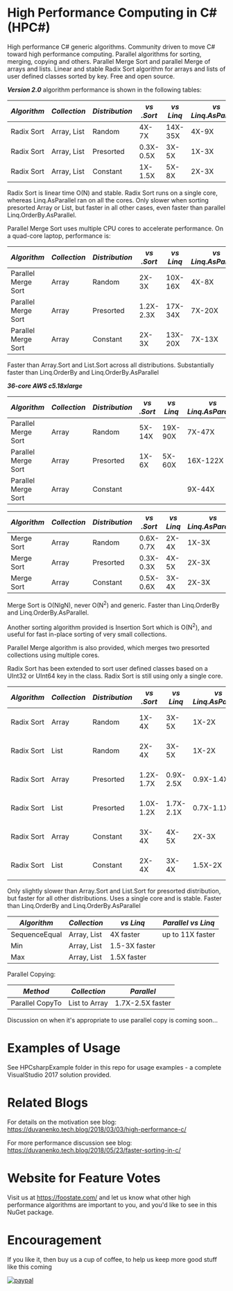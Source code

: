 # High Performance Computing in C# (HPC#)

High performance C# generic algorithms. Community driven to move C# toward high performance computing.
Parallel algorithms for sorting, merging, copying and others. Parallel Merge Sort and parallel Merge of arrays and lists.
Linear and stable Radix Sort algorithm for arrays and lists of user defined classes sorted by key.
Free and open source.

**_Version 2.0_** algorithm performance is shown in the following tables:

*Algorithm*|*Collection*|*Distribution*|*vs .Sort*|*vs Linq*|*vs Linq.AsParallel*|*Data Type*
--- | --- | --- | --- | --- | --- | ---
Radix Sort|Array, List|Random|4X-7X|14X-35X|4X-9X|UInt32
Radix Sort|Array, List|Presorted|0.3X-0.5X|3X-5X|1X-3X|UInt32
Radix Sort|Array, List|Constant|1X-1.5X|5X-8X|2X-3X|UInt32

Radix Sort is linear time O(N) and stable. Radix Sort runs on a single core, whereas Linq.AsParallel ran on all the cores.
Only slower when sorting presorted Array or List, but faster in all other cases, even faster than parallel Linq.OrderBy.AsParallel.

Parallel Merge Sort uses multiple CPU cores to accelerate performance. On a quad-core laptop, performance is:

*Algorithm*|*Collection*|*Distribution*|*vs .Sort*|*vs Linq*|*vs Linq.AsParallel*|*Description*
--- | --- | --- | --- | --- | --- | ---
Parallel Merge Sort|Array|Random|2X-3X|10X-16X|4X-8X|Stable
Parallel Merge Sort|Array|Presorted|1.2X-2.3X|17X-34X|7X-20X|Stable
Parallel Merge Sort|Array|Constant|2X-3X|13X-20X|7X-13X|Stable

Faster than Array.Sort and List.Sort across all distributions. Substantially faster than Linq.OrderBy and Linq.OrderBy.AsParallel

**_36-core AWS c5.18xlarge_**

*Algorithm*|*Collection*|*Distribution*|*vs .Sort*|*vs Linq*|*vs Linq.AsParallel*|*Description*
--- | --- | --- | --- | --- | --- | ---
Parallel Merge Sort|Array|Random|5X-14X|19X-90X|7X-47X|Stable
Parallel Merge Sort|Array|Presorted|1X-6X|5X-60X|16X-122X|Stable
Parallel Merge Sort|Array|Constant|||9X-44X|Stable

*Algorithm*|*Collection*|*Distribution*|*vs .Sort*|*vs Linq*|*vs Linq.AsParallel*
--- | --- | --- | --- | --- | ---
Merge Sort|Array|Random|0.6X-0.7X|2X-4X|1X-3X
Merge Sort|Array|Presorted|0.3X-0.3X|4X-5X|2X-3X|
Merge Sort|Array|Constant|0.5X-0.6X|3X-4X|2X-3X|

Merge Sort is O(NlgN), never O(N<sup>2</sup>) and generic. Faster than Linq.OrderBy and Linq.OrderBy.AsParallel.

Another sorting algorithm provided is Insertion Sort which is O(N<sup>2</sup>), and useful for fast in-place sorting of very small collections.

Parallel Merge algorithm is also provided, which merges two presorted collections using multiple cores.

Radix Sort has been extended to sort user defined classes based on a UInt32 or UInt64 key in the class. Radix Sort is still using only a single core.

*Algorithm*|*Collection*|*Distribution*|*vs .Sort*|*vs Linq*|*vs Linq.AsParallel*|*Description*
--- | --- | --- | --- | --- | --- | ---
Radix Sort|Array|Random|1X-4X|3X-5X|1X-2X|User defined class
Radix Sort|List|Random|2X-4X|3X-5X|1X-2X|User defined class
Radix Sort|Array|Presorted|1.2X-1.7X|0.9X-2.5X|0.9X-1.4X|User defined class
Radix Sort|List|Presorted|1.0X-1.2X|1.7X-2.1X|0.7X-1.1X|User defined class
Radix Sort|Array|Constant|3X-4X|4X-5X|2X-3X|User defined class
Radix Sort|List|Constant|2X-4X|3X-4X|1.5X-2X|User defined class

Only slightly slower than Array.Sort and List.Sort for presorted distribution, but faster for all other distributions. Uses a single core and is stable.
Faster than Linq.OrderBy and Linq.OrderBy.AsParallel

*Algorithm*|*Collection*|*vs Linq*|*Parallel vs Linq*
--- | --- | --- | ---
SequenceEqual|Array, List|4X faster|up to 11X faster
Min|Array, List|1.5-3X faster
Max|Array, List|1.5X faster

Parallel Copying:

*Method*|*Collection*|*Parallel*
--- | --- | ---
Parallel CopyTo|List to Array|1.7X-2.5X faster

Discussion on when it's appropriate to use parallel copy is coming soon...

# Examples of Usage
See HPCsharpExample folder in this repo for usage examples - a complete VisualStudio 2017 solution provided.

# Related Blogs
For details on the motivation see blog:
https://duvanenko.tech.blog/2018/03/03/high-performance-c/

For more performance discussion see blog:
https://duvanenko.tech.blog/2018/05/23/faster-sorting-in-c/

# Website for Feature Votes
Visit us at https://foostate.com/ and let us know what other high performance algorithms are important to you, and you'd like to see in this NuGet package.

# Encouragement
If you like it, then buy us a cup of coffee, to help us keep more good stuff like this coming

[![paypal](https://www.paypalobjects.com/en_US/i/btn/btn_donateCC_LG.gif)](https://www.paypal.com/cgi-bin/webscr?cmd=_s-xclick&hosted_button_id=LDD8L7UPAC7QL)

